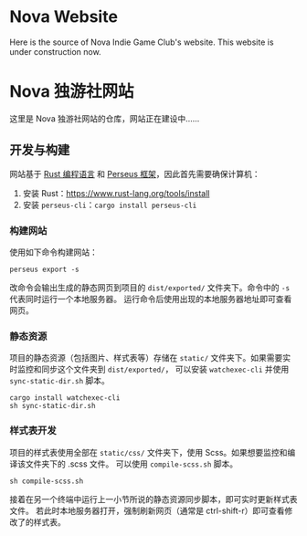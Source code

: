 
# Nova Website
Here is the source of Nova Indie Game Club's website. This website is under construction now.

# Nova 独游社网站
这里是 Nova 独游社网站的仓库，网站正在建设中……

## 开发与构建

网站基于 [Rust 编程语言](https://www.rust-lang.org/) 和 [Perseus 框架](https://github.com/framesurge/perseus)，因此首先需要确保计算机：

1. 安装 Rust：https://www.rust-lang.org/tools/install
2. 安装 `perseus-cli`：`cargo install perseus-cli`

### 构建网站

使用如下命令构建网站：

```shell
perseus export -s
```

改命令会输出生成的静态网页到项目的 `dist/exported/` 文件夹下。命令中的 `-s` 代表同时运行一个本地服务器。
运行命令后使用出现的本地服务器地址即可查看网页。

### 静态资源

项目的静态资源（包括图片、样式表等）存储在 `static/` 文件夹下。如果需要实时监控和同步这个文件夹到 `dist/exported/`，
可以安装 `watchexec-cli` 并使用 `sync-static-dir.sh` 脚本。

```shell
cargo install watchexec-cli
sh sync-static-dir.sh
```

### 样式表开发

项目的样式表使用全部在 `static/css/` 文件夹下，使用 Scss。如果想要监控和编译该文件夹下的 .scss 文件。
可以使用 `compile-scss.sh` 脚本。

```shell
sh compile-scss.sh
```

接着在另一个终端中运行上一小节所说的静态资源同步脚本，即可实时更新样式表文件。
若此时本地服务器打开，强制刷新网页（通常是 ctrl-shift-r）即可查看修改了的样式表。